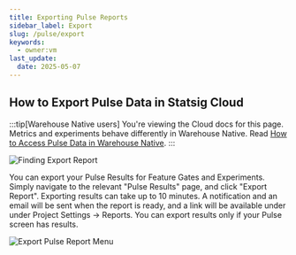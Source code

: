 ```yaml
---
title: Exporting Pulse Reports
sidebar_label: Export
slug: /pulse/export
keywords:
  - owner:vm
last_update:
  date: 2025-05-07
---
```


## How to Export Pulse Data in Statsig Cloud


:::tip[Warehouse Native users]
You're viewing the Cloud docs for this page. Metrics and experiments behave differently in Warehouse Native. Read [How to Access Pulse Data in Warehouse Native](/pulse/access-whn).
:::

![Finding Export Report](https://graphite-user-uploaded-assets-prod.s3.amazonaws.com/CbjKvuo40oMU45psWLvG/a2d68701-6828-47d2-8fde-b44a5cea4abb.png)

You can export your Pulse Results for Feature Gates and Experiments. Simply navigate to the relevant "Pulse Results" page, and click "Export Report". Exporting results can take up to 10 minutes. A notification and an email will be sent when the report is ready, and a link will be available under under Project Settings -> Reports. You can export results only if your Pulse screen has results.

![Export Pulse Report Menu](https://graphite-user-uploaded-assets-prod.s3.amazonaws.com/CbjKvuo40oMU45psWLvG/5af19e59-f2b7-492b-9dc2-9439e447dbcc.png)

